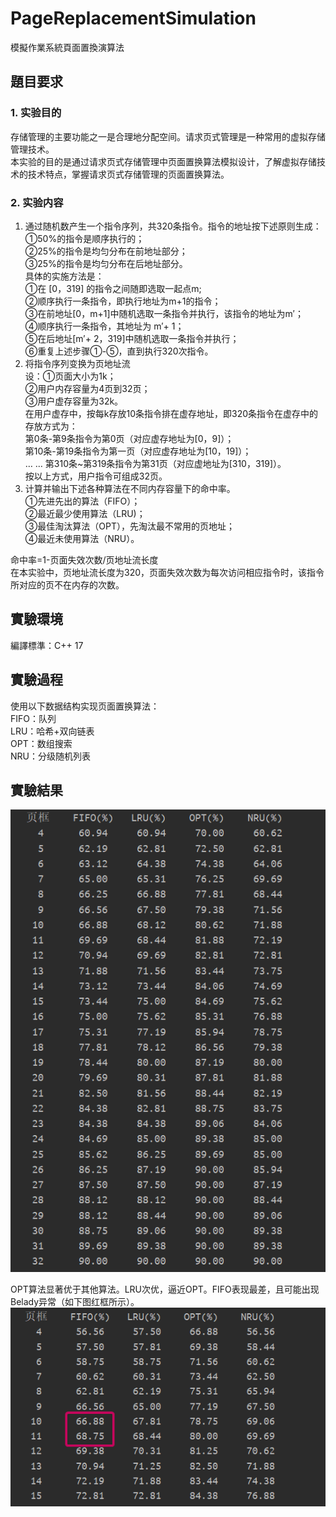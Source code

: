 # PageReplacementSimulation
模擬作業系統頁面置換演算法  
## 題目要求
### 1.	实验目的
存储管理的主要功能之一是合理地分配空间。请求页式管理是一种常用的虚拟存储管理技术。  
   本实验的目的是通过请求页式存储管理中页面置换算法模拟设计，了解虚拟存储技术的技术特点，掌握请求页式存储管理的页面置换算法。  
   
### 2.	实验内容
1. 通过随机数产生一个指令序列，共320条指令。指令的地址按下述原则生成：  
   ①50%的指令是顺序执行的；  
   ②25%的指令是均匀分布在前地址部分；  
   ③25%的指令是均匀分布在后地址部分。  
   具体的实施方法是：   
   ①在 [0，319] 的指令之间随即选取一起点m;  
   ②顺序执行一条指令，即执行地址为m+1的指令；  
   ③在前地址[0，m+1]中随机选取一条指令并执行，该指令的地址为m′；  
   ④顺序执行一条指令，其地址为 m′+ 1；  
   ⑤在后地址[m′+ 2，319]中随机选取一条指令并执行；  
   ⑥重复上述步骤①-⑤，直到执行320次指令。  
2. 将指令序列变换为页地址流  
   设：①页面大小为1k；  
       ②用户内存容量为4页到32页；  
       ③用户虚存容量为32k。  
     在用户虚存中，按每k存放10条指令排在虚存地址，即320条指令在虚存中的存放方式为：  
   第0条-第9条指令为第0页（对应虚存地址为[0，9]）；  
   第10条-第19条指令为第一页（对应虚存地址为[10，19]）；  
		… …
   第310条~第319条指令为第31页（对应虚地址为[310，319]）。  
   按以上方式，用户指令可组成32页。  
3. 计算并输出下述各种算法在不同内存容量下的命中率。  
   ①先进先出的算法（FIFO）；  
   ②最近最少使用算法（LRU)；  
   ③最佳淘汰算法（OPT），先淘汰最不常用的页地址；  
   ④最近未使用算法（NRU）。  

命中率=1-页面失效次数/页地址流长度  
在本实验中，页地址流长度为320，页面失效次数为每次访问相应指令时，该指令所对应的页不在内存的次数。  

## 實驗環境
編譯標準：C++ 17  

## 實驗過程
使用以下数据结构实现页面置换算法：    
FIFO：队列  
LRU：哈希+双向链表  
OPT：数组搜索  
NRU：分级随机列表  

## 實驗結果
![](https://raw.githubusercontent.com/Jaxx9527/PageReplacementSimulation/refs/heads/main/img/1.png)

OPT算法显著优于其他算法。LRU次优，逼近OPT。FIFO表现最差，且可能出现Belady异常（如下图红框所示）。  
![](https://raw.githubusercontent.com/Jaxx9527/PageReplacementSimulation/refs/heads/main/img/2.png)
